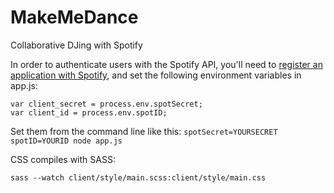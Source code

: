 MakeMeDance
===========

Collaborative DJing with Spotify

In order to authenticate users with the Spotify API, you'll need to [register an application with Spotify](https://developer.spotify.com/my-applications), and set the following environment variables in app.js:

```
var client_secret = process.env.spotSecret;
var client_id = process.env.spotID;
```

Set them from the command line like this:
```spotSecret=YOURSECRET spotID=YOURID node app.js```

CSS compiles with SASS:

```sass --watch client/style/main.scss:client/style/main.css```
